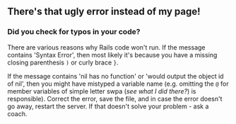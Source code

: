 ## There's that ugly error instead of my page!

### Did you check for typos in your code?

There are various reasons why Rails code won't run. If the message contains 'Syntax Error', then most likely it's
because you have a missing closing parenthesis `)` or curly brace `}`.

If the message contains 'nil has no function' or 'would output the object id of nil', then you might have mistyped a
variable name (e.g. omitting the `@` for member variables of simple letter swpa (*see what I did there?*) is
responsible). Correct the error, save the file, and in case the error doesn't go away, restart the server. If that
doesn't solve your problem - ask a coach.
